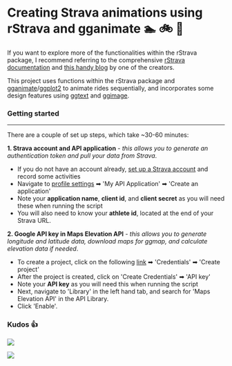 # Creating Strava animations using rStrava and gganimate 🏊 🚲 🏃

If you want to explore more of the functionalities within the rStrava package, I recommend referring to the comprehensive [rStrava documentation](https://github.com/fawda123/rStrava)  and [this handy blog](https://padpadpadpad.github.io/post/animate-your-strava-activities-using-rstrava-and-gganimate/) by one of the creators.

This project uses functions within the rStrava package and [gganimate](https://github.com/thomasp85/gganimate)/[ggplot2](https://github.com/tidyverse/ggplot2) to animate rides sequentially, and incorporates some design features using [ggtext](https://github.com/wilkelab/ggtext) and [ggimage](https://github.com/GuangchuangYu/ggimage). 


### Getting started
- - -

There are a couple of set up steps, which take ~30-60 minutes:

**1. Strava account and API application** - _this allows you to generate an authentication token and pull your data from Strava_.

- If you do not have an account already, [set up a Strava account](https://www.strava.com/) and record some activities
- Navigate to [profile settings](https://www.strava.com/settings/profile) ➡ 'My API Application' ➡ 'Create an application'
- Note your **application name**, **client id**, and **client secret** as you will need these when running the script
- You will also need to know your **athlete id**, located at the end of your Strava URL.

**2. Google API key in Maps Elevation API** - _this allows you to generate longitude and latitude data, download maps for ggmap, and calculate elevation data if needed_.

- To create a project, click on the following [link](https://developers.google.com/maps/documentation/elevation/get-api-key) ➡ 'Credentials' ➡ 'Create project'
- After the project is created, click on 'Create Credentials' ➡ 'API key'
- Note your **API key** as you will need this when running the script
- Next, navigate to 'Library' in the left hand tab, and search for 'Maps Elevation API' in the API Library.
- Click 'Enable'.

### Kudos 👍
<div style="width: 30%">

![](https://github.com/beckigreen/strava-animations/blob/main/animations/strava_anim.gif)

</div>

<div style="width: 36%">

![](https://github.com/beckigreen/strava-animations/blob/main/animations/triathlon_anim.gif)

</div>



